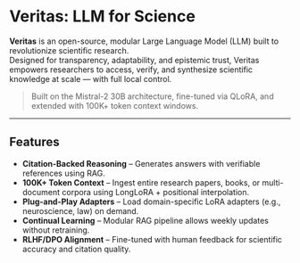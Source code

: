 # Veritas: LLM for Science

**Veritas** is an open-source, modular Large Language Model (LLM) built to revolutionize scientific research.  
Designed for transparency, adaptability, and epistemic trust, Veritas empowers researchers to access, verify, and synthesize scientific knowledge at scale — with full local control.

> Built on the Mistral-2 30B architecture, fine-tuned via QLoRA, and extended with 100K+ token context windows.

---

## Features

- **Citation-Backed Reasoning** – Generates answers with verifiable references using RAG.
- **100K+ Token Context** – Ingest entire research papers, books, or multi-document corpora using LongLoRA + positional interpolation.
- **Plug-and-Play Adapters** – Load domain-specific LoRA adapters (e.g., neuroscience, law) on demand.
- **Continual Learning** – Modular RAG pipeline allows weekly updates without retraining.
- **RLHF/DPO Alignment** – Fine-tuned with human feedback for scientific accuracy and citation quality.
